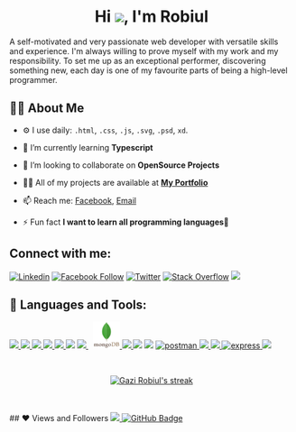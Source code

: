 <h1 align="center">Hi <img src="https://raw.githubusercontent.com/MartinHeinz/MartinHeinz/master/wave.gif" width="30px">, I'm Robiul</h1>
<p>A self-motivated and very passionate web developer with versatile skills and experience. I'm always willing to prove myself with my work and my responsibility. To set me up as an exceptional performer, discovering something new, each day is one of my favourite parts of being a high-level programmer.</h3>


## 🙋‍♂️ About Me

- ⚙️ I use daily: `.html`, `.css`, `.js`, `.svg`, `.psd`, `xd`.

- 🌱 I’m currently learning **Typescript**

- 👯 I’m looking to collaborate on **OpenSource Projects**

- 👨‍💻 All of my projects are available at **[My Portfolio](https://progazi.netlify.app/)**

- 📫 Reach me: [Facebook](https://www.facebook.com/sagazirobiul/), [Email](mailto:sendgazi@gmail.com)

- ⚡ Fun fact **I want to learn all programming languages**🤣

## Connect with me:
<p align="left">
 
[![Linkedin](https://img.shields.io/badge/Linkedin-Connect%20with%20Me-blue)](https://www.linkedin.com/in/sagazirobiul/)
[![Facebook Follow](https://img.shields.io/badge/Facebook-Follow-blue)](https://www.facebook.com/sagazirobiul/)
[![Twitter](https://img.shields.io/badge/Twitter-Follow-blue)](https://twitter.com/sagazirobiul)
[![Stack Overflow](https://img.shields.io/badge/Stack%20Overflow-Questions-orange)](https://stackoverflow.com/users/16023434/gazi-robiul-alam-sagor)
[![](https://img.shields.io/static/v1?label=Gazi_Robiul&logo=github&message=Follow&color=black)](https://github.com/sagazirobiul)


</p>

## 🚀 Languages and Tools:

<p align="left"> 
    <a href="https://reactjs.org/" target="_blank"> <img src="https://img.icons8.com/color/48/000000/react-native.png"/> </a>
    <a href="https://developer.mozilla.org/en-US/docs/Web/JavaScript" target="_blank"> <img src="https://img.icons8.com/color/48/000000/javascript.png"/> </a> 
    <a href="https://www.w3.org/html/" target="_blank"> <img src="https://img.icons8.com/color/48/000000/html-5.png"/> </a> 
    <a href="https://www.w3schools.com/css/" target="_blank"> <img src="https://img.icons8.com/color/48/000000/css3.png"/> </a> 
    <a href="https://getbootstrap.com" target="_blank"> <img src="https://img.icons8.com/color/48/000000/bootstrap.png"/> </a>
    <a href="https://material-ui.com/" target="_blank"> <img src="https://img.icons8.com/color/48/000000/material-ui.png"/></a> 
    <a style="padding-right:8px;" href="https://nodejs.org" target="_blank"> <img src="https://img.icons8.com/color/48/000000/nodejs.png"/> </a> 
    <a href="https://www.mongodb.com/" target="_blank"> <img src="https://raw.githubusercontent.com/devicons/devicon/master/icons/mongodb/mongodb-original-wordmark.svg" alt="mongodb" width="48" height="48"/> </a> 
    <a href="https://firebase.google.com/" target="_blank"> <img src="https://img.icons8.com/color/48/000000/firebase.png"/> </a> 
    <a href="https://id.heroku.com/" target="_blank"> <img src="https://img.icons8.com/color/48/000000/heroku.png"/></a> 
    <a href="https://sass-lang.com/" target="_blank"> <img src="https://img.icons8.com/color/48/000000/sass.png"/></a>
    <a href="https://postman.com" target="_blank"> <img src="https://www.vectorlogo.zone/logos/getpostman/getpostman-icon.svg" alt="postman" width="45" height="45"/> </a>   
    <a href="https://git-scm.com/" target="_blank"> <img src="https://img.icons8.com/color/48/000000/git.png"/> </a>
    <a href="https://redux.js.org" target="_blank"> <img src="https://img.icons8.com/color/48/000000/redux.png"/> </a>
    <a href="https://expressjs.com" target="_blank"> <img src="https://img.icons8.com/?size=1x&id=2ZOaTclOqD4q&format=png" alt="express" width="40" height="40"/> </a>
    <a href="https://www.npmjs.com/" target="_blank"> <img src="https://img.icons8.com/color/48/000000/npm.png"/> </a>
</p>

<br/>

<p align="center">
    <a href="https://github.com/sagazirobiul/github-readme-streak-stats">
        <img title="🔥 Get streak stats for your profile at git.io/streak-stats" alt="Gazi Robiul's streak" src="https://github-readme-streak-stats.herokuapp.com/?user=sagazirobiul&theme=black-ice&hide_border=true&stroke=0000&background=060A0CD0"/>
    </a>
</p>
<br/>
<br/>
## ❤ Views and Followers

<a href="https://github.com/sagazirobiul/github-profile-views-counter">
    <img src="https://komarev.com/ghpvc/?username=sagazirobiul">
</a>
<a href="https://github.com/sagazirobiul?tab=followers"><img src="https://img.shields.io/github/followers/sagazirobiul?label=Followers&style=social" alt="GitHub Badge"></a>

